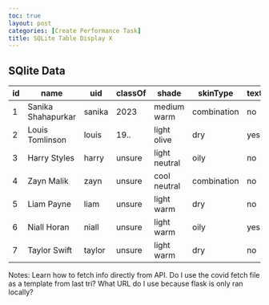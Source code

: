 ```yaml
---
toc: true
layout: post
categories: [Create Performance Task]
title: SQLite Table Display X
---
```


<h2>SQlite Data</h2>

| id | name | uid | classOf | shade | skinType | texture |
| ----------- | ----------- | ----------- | ----------- | ----------- | ----------- | ----------- |
| 1 | Sanika Shahapurkar | sanika | 2023 | medium warm | combination | no |
| 2 | Louis Tomlinson | louis | 19.. | light olive | dry | yes |
| 3 | Harry Styles | harry | unsure | light neutral | oily | no |
| 4 | Zayn Malik | zayn | unsure | cool neutral | combination | no |
| 5 | Liam Payne | liam | unsure | light warm | dry | no |
| 6 | Niall Horan | niall | unsure | light warm | oily | yes |
| 7 | Taylor Swift | taylor | unsure | light warm | dry | no |

Notes:
Learn how to fetch info directly from API. Do I use the covid fetch file as a template from last tri? What URL do I use because flask is only ran locally?
